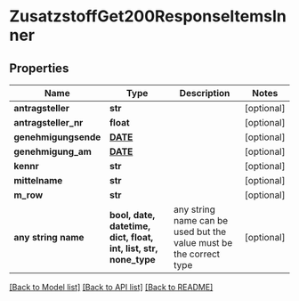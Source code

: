 # ZusatzstoffGet200ResponseItemsInner


## Properties
Name | Type | Description | Notes
------------ | ------------- | ------------- | -------------
**antragsteller** | **str** |  | [optional] 
**antragsteller_nr** | **float** |  | [optional] 
**genehmigungsende** | [**DATE**](DATE.md) |  | [optional] 
**genehmigung_am** | [**DATE**](DATE.md) |  | [optional] 
**kennr** | **str** |  | [optional] 
**mittelname** | **str** |  | [optional] 
**m_row** | **str** |  | [optional] 
**any string name** | **bool, date, datetime, dict, float, int, list, str, none_type** | any string name can be used but the value must be the correct type | [optional]

[[Back to Model list]](../README.md#documentation-for-models) [[Back to API list]](../README.md#documentation-for-api-endpoints) [[Back to README]](../README.md)


